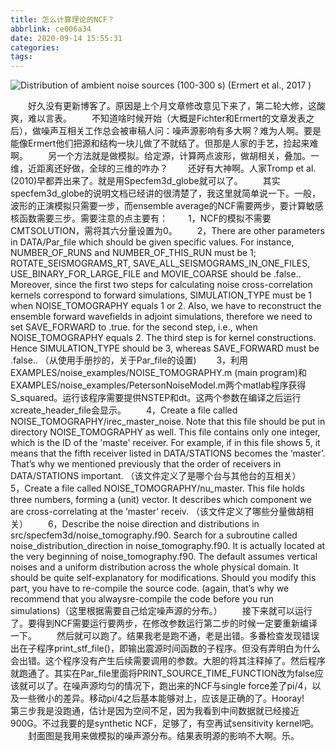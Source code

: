 ```yaml
---
title: 怎么计算理论的NCF？
abbrlink: ce006a34
date: 2020-09-14 15:55:31
categories:
tags:
---
```

![Distribution of ambient noise sources (100-300 s) (Ermert et al., 2017 )](source_dis.png)
<!-- less -->
&emsp;&emsp;好久没有更新博客了。原因是上个月文章修改意见下来了，第二轮大修，这酸爽，难以言表。
&emsp;&emsp;不知道啥时候开始（大概是Fichter和Ermert的文章发表之后），做噪声互相关工作总会被审稿人问：噪声源影响有多大啊？难为人啊。要是能像Ermert他们把源和结构一块儿做了不就结了。但那是人家的手艺，捡起来难啊。
&emsp;&emsp;另一个方法就是做模拟。给定源，计算两点波形，做胡相关，叠加。一维，近距离还好做，全球的三维的咋办？
&emsp;&emsp;还好有大神啊。人家Tromp et al. (2010)早都弄出来了。就是用Specfem3d_globe就可以了。
&emsp;&emsp;其实specfem3d_globe的说明文档已经讲的很清楚了，我这里就简单说一下。一般，波形的正演模拟只需要一步，而ensemble average的NCF需要两步，要计算敏感核函数需要三步。需要注意的点主要有：
&emsp;&emsp;1，NCF的模拟不需要CMTSOLUTION，需将其六分量设置为0。
&emsp;&emsp;2，There are other parameters in DATA/Par_file which should be given specific values. For instance, NUMBER_OF_RUNS and NUMBER_OF_THIS_RUN must be 1; ROTATE_SEISMOGRAMS_RT, SAVE_ALL_SEISMOGRAMS_IN_ONE_FILES, USE_BINARY_FOR_LARGE_FILE and MOVIE_COARSE should be .false.. Moreover, since the first two steps for calculating noise cross-correlation kernels correspond to forward simulations, SIMULATION_TYPE must be 1 when NOISE_TOMOGRAPHY equals 1 or 2. Also, we have to reconstruct the ensemble forward wavefields in adjoint simulations, therefore we need to set SAVE_FORWARD to .true. for the second step, i.e., when NOISE_TOMOGRAPHY equals 2. The third step is for kernel constructions. Hence SIMULATION_TYPE should be 3, whereas SAVE_FORWARD must be .false.. （从使用手册抄的，关于Par_file的设置)
&emsp;&emsp;3，利用EXAMPLES/noise_examples/NOISE_TOMOGRAPHY.m (main program)和EXAMPLES/noise_examples/PetersonNoiseModel.m两个matlab程序获得S_squared。运行该程序需要提供NSTEP和dt。这两个参数在编译之后运行xcreate_header_file会显示。
&emsp;&emsp;4，Create a file called NOISE_TOMOGRAPHY/irec_master_noise. Note that this file should be put in directory NOISE_TOMOGRAPHY as well. This file contains only one integer, which is the ID of the 'maste' receiver. For example, if in this file shows 5, it means that the fifth receiver listed in DATA/STATIONS becomes the ‘master’. That’s why we mentioned previously that the order of receivers in DATA/STATIONS important. （该文件定义了是哪个台与其他台的互相关）
&emsp;&emsp;5，Create a file called NOISE_TOMOGRAPHY/nu_master. This file holds three numbers, forming a (unit) vector. It describes which component we are cross-correlating at the ‘master’ receiv. （该文件定义了哪些分量做胡相关）
&emsp;&emsp;6，Describe the noise direction and distributions in src/specfem3d/noise_tomography.f90. Search for a subroutine called noise_distribution_direction in noise_tomography.f90. It is actually located at the very beginning of noise_tomography.f90. The default assumes vertical noises and a uniform distribution across the whole physical domain. It should be quite self-explanatory for modifications. Should you modify this part, you have to re-compile the source code. (again, that’s why we recommend that you alwaysre-compile the code before you run simulations)（这里根据需要自己给定噪声源的分布。）
&emsp;&emsp;接下来就可以运行了。要得到NCF需要运行要两步，在修改参数运行第二步的时候一定要重新编译一下。
&emsp;&emsp;然后就可以跑了。结果我老是跑不通，老是出错。多番检查发现错误出在子程序print_stf_file()，即输出震源时间函数的子程序。但没有弄明白为什么会出错。这个程序没有产生后续需要调用的参数。大胆的将其注释掉了。然后程序就跑通了。其实在Par_file里面将PRINT_SOURCE_TIME_FUNCTION改为false应该就可以了。在噪声源均匀的情况下，跑出来的NCF与single force差了pi/4，以及一些微小的差异。移动pi/4之后基本能够对上，应该是正确的了。Hooray!
&emsp;&emsp;第三步我是没跑通，估计是因为空间不足，因为我看到中间数据就已经接近900G。不过我要的是synthetic NCF，足够了，有空再试sensitivity kernel吧。
&emsp;&emsp;封面图是我用来做模拟的噪声源分布。结果表明源的影响不大啊。乐。

